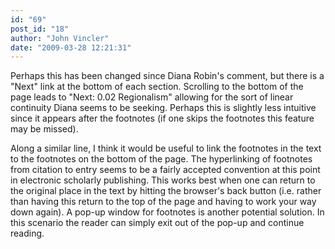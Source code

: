 ```yaml
---
id: "69"
post_id: "18"
author: "John Vincler"
date: "2009-03-28 12:21:31"
---
```

Perhaps this has been changed since Diana Robin's comment, but there is a "Next" link at the bottom of each section. Scrolling to the bottom of the page leads to "Next: 0.02 Regionalism" allowing for the sort of linear continuity Diana seems to be seeking. Perhaps this is slightly less intuitive since it appears after the footnotes (if one skips the footnotes this feature may be missed). 




Along a similar line, I think it would be useful to link the footnotes in the text to the footnotes on the bottom of the page. The hyperlinking of footnotes from citation to entry seems to be a fairly accepted convention at this point in electronic scholarly publishing. This works best when one can return to the original place in the text by hitting the browser's back button (i.e. rather than having this return to the top of the page and having to work your way down again). A pop-up window for footnotes is another potential solution. In this scenario the reader can simply exit out of the pop-up and continue reading.
